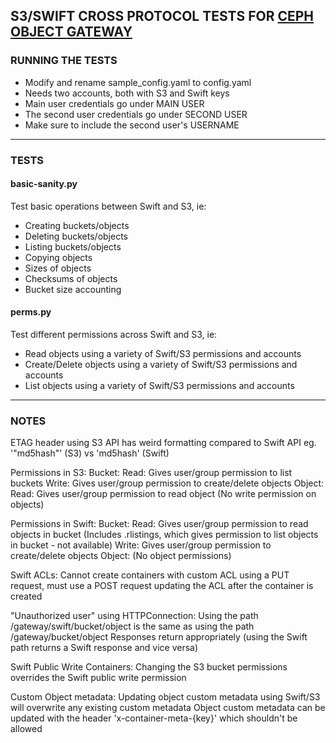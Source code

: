 ## S3/SWIFT CROSS PROTOCOL TESTS FOR [CEPH OBJECT GATEWAY](http://ceph.com/docs/next/radosgw/) ##


### RUNNING THE TESTS ###

*   Modify and rename sample_config.yaml to config.yaml
*   Needs two accounts, both with S3 and Swift keys
*   Main user credentials go under MAIN USER
*   The second user credentials go under SECOND USER
*   Make sure to include the second user's USERNAME

---

### TESTS ###

#### basic-sanity.py ####

Test basic operations between Swift and S3, ie:
*   Creating buckets/objects
*   Deleting buckets/objects
*   Listing buckets/objects
*   Copying objects
*   Sizes of objects
*   Checksums of objects
*   Bucket size accounting


#### perms.py ####

Test different permissions across Swift and S3, ie:
*   Read objects using a variety of Swift/S3 permissions and accounts
*   Create/Delete objects using a variety of Swift/S3 permissions and accounts
*   List objects using a variety of Swift/S3 permissions and accounts

---

### NOTES ###

ETAG header using S3 API has weird formatting compared to Swift API
    eg. '"md5hash"' (S3) vs 'md5hash' (Swift)

Permissions in S3:
    Bucket:
        Read: Gives user/group permission to list buckets
        Write: Gives user/group permission to create/delete objects
    Object:
        Read: Gives user/group permission to read object
        (No write permission on objects)

Permissions in Swift:
    Bucket:
        Read: Gives user/group permission to read objects in bucket
            (Includes .rlistings, which gives permission to list objects
            in bucket - not available)
        Write: Gives user/group permission to create/delete objects
    Object:
        (No object permissions)

Swift ACLs:
    Cannot create containers with custom ACL using a PUT request,
        must use a POST request updating the ACL after the container
        is created

"Unauthorized user" using HTTPConnection:
    Using the path /gateway/swift/bucket/object is the same as
        using the path /gateway/bucket/object
    Responses return appropriately (using the Swift path returns
        a Swift response and vice versa)

Swift Public Write Containers:
    Changing the S3 bucket permissions overrides the Swift
        public write permission

Custom Object metadata:
    Updating object custom metadata using Swift/S3 will overwrite any
        existing custom metadata
    Object custom metadata can be updated with the header
        'x-container-meta-{key}' which shouldn't be allowed

